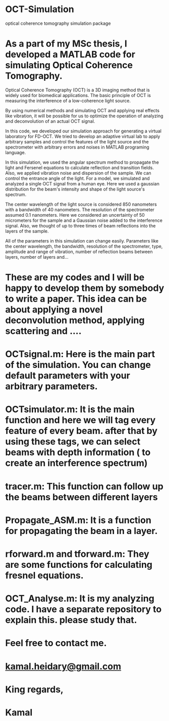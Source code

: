 # OCT-Simulation
optical coherence tomography simulation package


# As a part of my MSc thesis, I developed a MATLAB code for simulating Optical Coherence Tomography. 

Optical Coherence Tomography (OCT) is a 3D imaging method that is widely used for biomedical applications. The basic principle of OCT is measuring the interference of a low-coherence light source.

By using numerical methods and simulating OCT and applying real effects like vibration, it will be possible for us to optimize the operation of analyzing and deconvolution of an actual OCT signal. 


In this code, we developed our simulation approach for generating a virtual laboratory for FD-OCT. We tried to develop an adaptive virtual lab to apply arbitrary samples and control the features of the light source and the spectrometer with arbitrary errors and noises in MATLAB programing language.

In this simulation, we used the angular spectrum method to propagate the light and Fersenel equations to calculate reflection and transition fields. Also, we applied vibration noise and dispersion of the sample. We can control the entrance angle of the light. For a model, we simulated and analyzed a single OCT signal from a human eye. Here we used a gaussian distribution for the beam's intensity and shape of the light source's spectrum. 

The center wavelength of the light source is considered 850 nanometers with a bandwidth of 40 nanometers. The resolution of the spectrometer assumed 0.1 nanometers. Here we considered an uncertainty of 50 micrometers for the sample and a Gaussian noise added to the interference signal. Also, we thought of up to three times of beam reflections into the layers of the sample.

All of the parameters in this simulation can change easily.
Parameters like the center wavelength, the bandwidth, resolution of the spectrometer, type, amplitude and range of vibration, number of reflection beams between layers,  number of layers and...




# These are my codes and I will be happy to develop them by somebody to write a paper. This idea can be about applying a novel deconvolution method, applying scattering and ....
 
 # OCTsignal.m: Here is the main part of the simulation. You can change default parameters with your arbitrary parameters.


# OCTsimulator.m: It is the main function and here we will tag every feature of every beam. after that by using these tags, we can select beams with depth information ( to create an interference spectrum)

# tracer.m: This function can follow up the beams between different layers


# Propagate_ASM.m: It is a function for propagating the beam in a layer.


# rforward.m and tforward.m: They are some functions for calculating fresnel equations.


# OCT_Analyse.m: It is my analyzing code. I have a separate repository to explain this. please study that.


# Feel free to contact me.
# kamal.heidary@gmail.com

# King regards,

# Kamal
 
 
